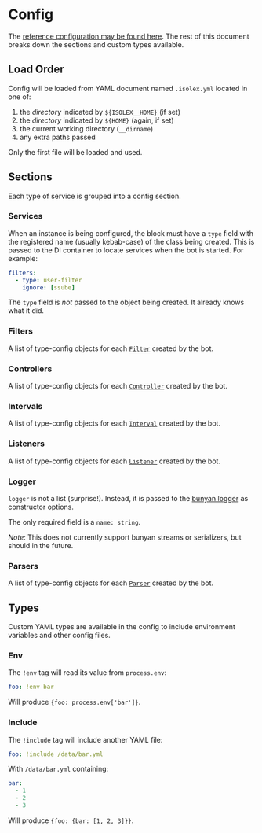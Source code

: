 # Config

The [reference configuration may be found here](./isolex.yml). The rest of this document breaks down the sections and
custom types available.

## Load Order

Config will be loaded from YAML document named `.isolex.yml` located in one of:

1. the *directory* indicated by `${ISOLEX__HOME}` (if set)
1. the *directory* indicated by `${HOME}` (again, if set)
1. the current working directory (`__dirname`)
1. any extra paths passed

Only the first file will be loaded and used.

## Sections

Each type of service is grouped into a config section.

### Services

When an instance is being configured, the block must have a `type` field with the registered name (usually kebab-case)
of the class being created. This is passed to the DI container to locate services when the bot is started. For example:

```yaml
filters:
  - type: user-filter
    ignore: [ssube]
```

The `type` field is *not* passed to the object being created. It already knows what it did.

### Filters

A list of type-config objects for each [`Filter`](../src/filter/Filter.ts) created by the bot.

### Controllers

A list of type-config objects for each [`Controller`](../src/controller/Handler.ts) created by the bot.

### Intervals

A list of type-config objects for each [`Interval`](../src/interval/Interval.ts) created by the bot.

### Listeners

A list of type-config objects for each [`Listener`](../src/listener/Listener.ts) created by the bot.

### Logger

`logger` is not a list (surprise!). Instead, it is passed to the
[bunyan logger](https://github.com/trentm/node-bunyan#constructor-api) as constructor options.

The only required field is a `name: string`.

*Note*: This does not currently support bunyan streams or serializers, but should in the future.

### Parsers

A list of type-config objects for each [`Parser`](../src/parser/Parser.ts) created by the bot.

## Types

Custom YAML types are available in the config to include environment variables and other config files.

### Env

The `!env` tag will read its value from `process.env`:

```yaml
foo: !env bar
```

Will produce `{foo: process.env['bar']}`.

### Include

The `!include` tag will include another YAML file:

```yaml
foo: !include /data/bar.yml
```

With `/data/bar.yml` containing:

```yaml
bar:
  - 1
  - 2
  - 3
```

Will produce `{foo: {bar: [1, 2, 3]}}`.
